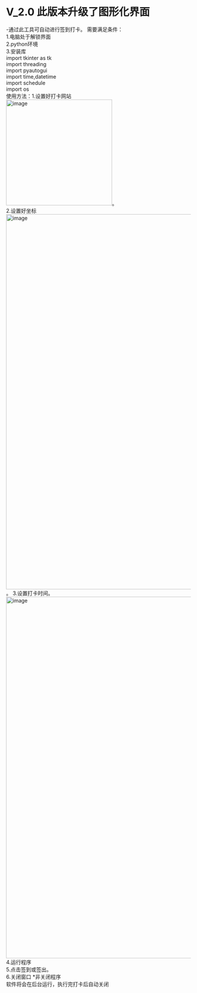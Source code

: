 # V_2.0 此版本升级了图形化界面  
-通过此工具可自动进行签到打卡。
需要满足条件：  
1.电脑处于解锁界面  
2.python环境  
3.安装库  
import tkinter as tk  
import threading  
import pyautogui  
import time,datetime  
import schedule  
import os  
使用方法：1.设置好打卡网站  
<img width="289" alt="image" src="https://user-images.githubusercontent.com/59388781/161877828-84d2e00c-dfbd-4368-a7c2-6ddc18dd959e.png">。  
2.设置好坐标<img width="1024" alt="image" src="https://user-images.githubusercontent.com/59388781/161877953-f274b07e-47b5-418d-a31e-1eaf6b45ae57.png">。
3.设置打卡时间。<img width="987" alt="image" src="https://user-images.githubusercontent.com/59388781/161878033-d9e7bf66-01b3-4e29-9e42-0da36a744aa7.png">
4.运行程序  
5.点击签到或签出。  
6.关闭窗口 *非关闭程序    
软件将会在后台运行，执行完打卡后自动关闭
